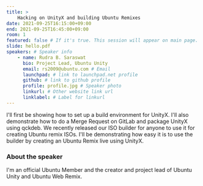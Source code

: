 ```yaml
---
title: >
    Hacking on UnityX and building Ubuntu Remixes
date: 2021-09-25T16:15:00+09:00
end: 2021-09-25T16:45:00+09:00
room: 1
featured: false # If it's true. This session will appear on main page.
slide: hello.pdf
speakers: # Speaker info
    - name: Rudra B. Saraswat
      bio: Project Lead, Ubuntu Unity
      email: rs2009@ubuntu.com # Email
      launchpad: # link to launchpad.net profile
      github: # link to github profile
      profile: profile.jpg # Speaker photo
      linkurl: # Other website link url
      linklabel: # Label for linkurl
---
```

I'll first be showing how to set up a build environment for UnityX. I'll also demonstrate how to do a Merge Request on GitLab and package UnityX using qckdeb. We recently released our ISO builder for anyone to use it for creating Ubuntu remix ISOs. I'll be demonstrating how easy it is to use the builder by creating an Ubuntu Remix live using UnityX.

### About the speaker
I'm an official Ubuntu Member and the creator and project lead of Ubuntu Unity and Ubuntu Web Remix.
